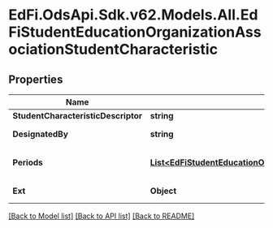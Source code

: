 # EdFi.OdsApi.Sdk.v62.Models.All.EdFiStudentEducationOrganizationAssociationStudentCharacteristic

## Properties

Name | Type | Description | Notes
------------ | ------------- | ------------- | -------------
**StudentCharacteristicDescriptor** | **string** | The characteristic designated for the student. | 
**DesignatedBy** | **string** | The person, organization, or department that designated the characteristic. | [optional] 
**Periods** | [**List&lt;EdFiStudentEducationOrganizationAssociationStudentCharacteristicPeriod&gt;**](EdFiStudentEducationOrganizationAssociationStudentCharacteristicPeriod.md) | An unordered collection of studentEducationOrganizationAssociationStudentCharacteristicPeriods. The time periods for which characteristic was effective. | [optional] 
**Ext** | **Object** | Extensions to the StudentEducationOrganizationAssociationStudentCharacteristic entity. | [optional] 

[[Back to Model list]](../../README.md#documentation-for-models) [[Back to API list]](../../README.md#documentation-for-api-endpoints) [[Back to README]](../../README.md)

